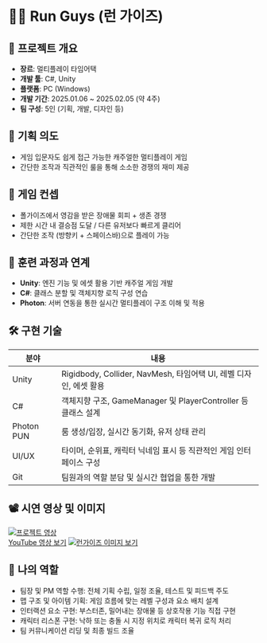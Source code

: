 # 🏃‍♂️ Run Guys (런 가이즈)

## 📌 프로젝트 개요
- **장르**: 멀티플레이 타임어택
- **개발 툴**: C#, Unity
- **플랫폼**: PC (Windows)
- **개발 기간**: 2025.01.06 ~ 2025.02.05 (약 4주)
- **팀 구성**: 5인 (기획, 개발, 디자인 등)

## 🎯 기획 의도
- 게임 입문자도 쉽게 접근 가능한 캐주얼한 멀티플레이 게임
- 간단한 조작과 직관적인 룰을 통해 소소한 경쟁의 재미 제공

## 🧩 게임 컨셉
- 폴가이즈에서 영감을 받은 장애물 회피 + 생존 경쟁
- 제한 시간 내 결승점 도달 / 다른 유저보다 빠르게 클리어
- 간단한 조작 (방향키 + 스페이스바)으로 플레이 가능

## 📌 훈련 과정과 연계
- **Unity**: 엔진 기능 및 에셋 활용 기반 캐주얼 게임 개발
- **C#**: 클래스 분할 및 객체지향 로직 구성 연습
- **Photon**: 서버 연동을 통한 실시간 멀티플레이 구조 이해 및 적용

## 🛠 구현 기술

| 분야       | 내용                                                                 |
|------------|----------------------------------------------------------------------|
| Unity      | Rigidbody, Collider, NavMesh, 타임어택 UI, 레벨 디자인, 에셋 활용         |
| C#         | 객체지향 구조, GameManager 및 PlayerController 등 클래스 설계           |
| Photon PUN | 룸 생성/입장, 실시간 동기화, 유저 상태 관리                           |
| UI/UX      | 타이머, 순위표, 캐릭터 닉네임 표시 등 직관적인 게임 인터페이스 구성     |
| Git        | 팀원과의 역할 분담 및 실시간 협업을 통한 개발                           |

## 📽 시연 영상 및 이미지
[![프로젝트 영상](https://img.youtube.com/vi/EG7tzD8qE_M/0.jpg)](https://www.youtube.com/watch?v=EG7tzD8qE_M)  
[YouTube 영상 보기](https://www.youtube.com/watch?v=EG7tzD8qE_M)
[![런가이즈 이미지 보기](https://i.imgur.com/KiYXxZI.png)](https://imgur.com/a/WtYWRKE)
## 👤 나의 역할

- 팀장 및 PM 역할 수행: 전체 기획 수립, 일정 조율, 테스트 및 피드백 주도
- 맵 구조 및 아이템 기획: 게임 흐름에 맞는 레벨 구성과 요소 배치 설계
- 인터랙션 요소 구현: 부스터존, 밀어내는 장애물 등 상호작용 기능 직접 구현
- 캐릭터 리스폰 구현: 낙하 또는 충돌 시 지정 위치로 캐릭터 복귀 로직 처리
- 팀 커뮤니케이션 리딩 및 최종 빌드 조율
